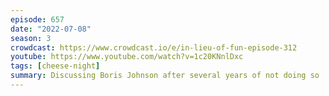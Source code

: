 ```yaml
---
episode: 657
date: "2022-07-08"
season: 3
crowdcast: https://www.crowdcast.io/e/in-lieu-of-fun-episode-312
youtube: https://www.youtube.com/watch?v=1c20KNnlDxc
tags: [cheese-night]
summary: Discussing Boris Johnson after several years of not doing so
---
```

